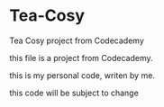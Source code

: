 # Tea-Cosy
Tea Cosy project from Codecademy 

this file is a project from Codecademy.

this is my personal code, writen by me.

this code will be subject to change

